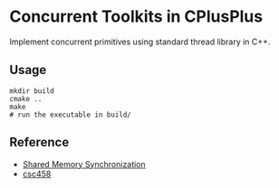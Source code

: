 # Concurrent Toolkits in CPlusPlus
Implement concurrent primitives using standard thread library in C++.

## Usage
```
mkdir build
cmake ..
make
# run the executable in build/
```

## Reference
- [Shared Memory Synchronization](https://www.morganclaypool.com/doi/abs/10.2200/S00499ED1V01Y201304CAC023)
- [csc458](https://www.cs.rochester.edu/u/sree/courses/csc-258/spring-2018/)
